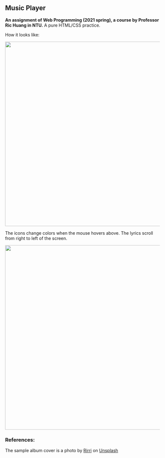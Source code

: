 ## Music Player
**An assignment of Web Programming (2021 spring), a course by Professor Ric Huang in NTU.** A pure HTML/CSS practice.

How it looks like:
<p align="center">
  <img src="https://raw.githubusercontent.com/kanapki/music-player/master/screenshots/screenshot1.png" width="600">
</p>

The icons change colors when the mouse hovers above. The lyrics scroll from right to left of the screen.
<p align="center">
  <img src="https://raw.githubusercontent.com/kanapki/music-player/master/screenshots/screenshot2.png" width="600">
</p>


### References: 
The sample album cover is a photo by <a href="https://unsplash.com/@rirri01?utm_source=unsplash&utm_medium=referral&utm_content=creditCopyText">Rirri</a> on <a href="https://unsplash.com/s/photos/album-cover?utm_source=unsplash&utm_medium=referral&utm_content=creditCopyText">Unsplash</a>
